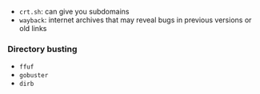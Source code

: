- `crt.sh`: can give you subdomains
- `wayback`: internet archives that may reveal bugs in previous versions or old links

### Directory busting
- `ffuf`
- `gobuster`
- `dirb`